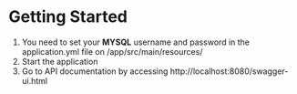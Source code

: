 # Getting Started

1. You need to set your <b>MYSQL</b> username and password in the application.yml file on /app/src/main/resources/
2. Start the application
3. Go to API documentation by accessing http://localhost:8080/swagger-ui.html
